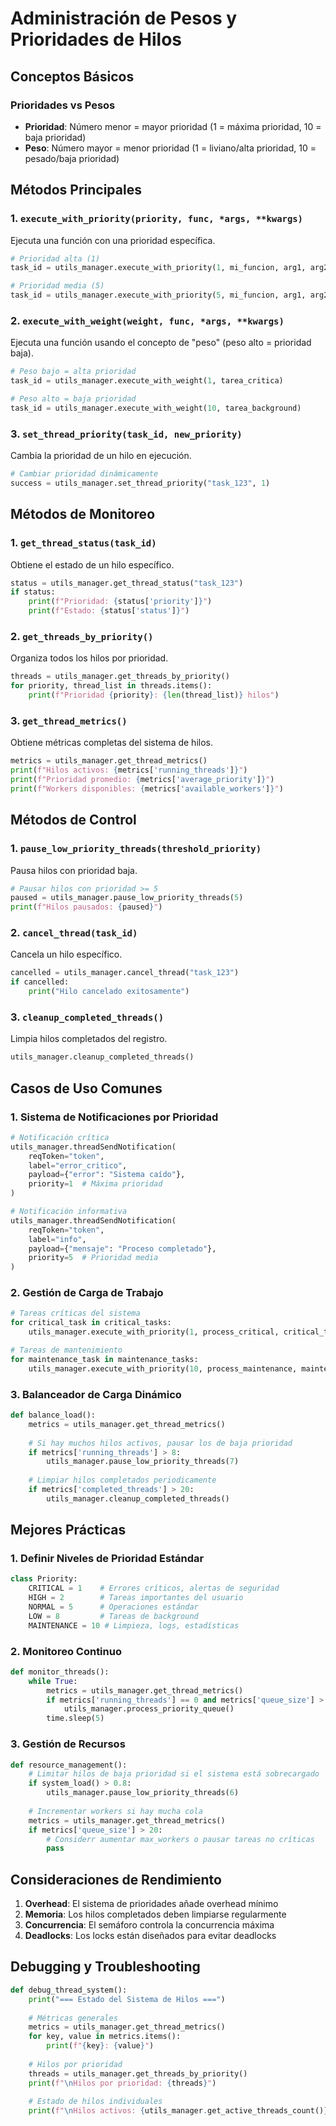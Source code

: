 # Administración de Pesos y Prioridades de Hilos

## Conceptos Básicos

### Prioridades vs Pesos
- **Prioridad**: Número menor = mayor prioridad (1 = máxima prioridad, 10 = baja prioridad)
- **Peso**: Número mayor = menor prioridad (1 = liviano/alta prioridad, 10 = pesado/baja prioridad)

## Métodos Principales

### 1. `execute_with_priority(priority, func, *args, **kwargs)`
Ejecuta una función con una prioridad específica.

```python
# Prioridad alta (1)
task_id = utils_manager.execute_with_priority(1, mi_funcion, arg1, arg2)

# Prioridad media (5)
task_id = utils_manager.execute_with_priority(5, mi_funcion, arg1, arg2)
```

### 2. `execute_with_weight(weight, func, *args, **kwargs)`
Ejecuta una función usando el concepto de "peso" (peso alto = prioridad baja).

```python
# Peso bajo = alta prioridad
task_id = utils_manager.execute_with_weight(1, tarea_critica)

# Peso alto = baja prioridad
task_id = utils_manager.execute_with_weight(10, tarea_background)
```

### 3. `set_thread_priority(task_id, new_priority)`
Cambia la prioridad de un hilo en ejecución.

```python
# Cambiar prioridad dinámicamente
success = utils_manager.set_thread_priority("task_123", 1)
```

## Métodos de Monitoreo

### 1. `get_thread_status(task_id)`
Obtiene el estado de un hilo específico.

```python
status = utils_manager.get_thread_status("task_123")
if status:
    print(f"Prioridad: {status['priority']}")
    print(f"Estado: {status['status']}")
```

### 2. `get_threads_by_priority()`
Organiza todos los hilos por prioridad.

```python
threads = utils_manager.get_threads_by_priority()
for priority, thread_list in threads.items():
    print(f"Prioridad {priority}: {len(thread_list)} hilos")
```

### 3. `get_thread_metrics()`
Obtiene métricas completas del sistema de hilos.

```python
metrics = utils_manager.get_thread_metrics()
print(f"Hilos activos: {metrics['running_threads']}")
print(f"Prioridad promedio: {metrics['average_priority']}")
print(f"Workers disponibles: {metrics['available_workers']}")
```

## Métodos de Control

### 1. `pause_low_priority_threads(threshold_priority)`
Pausa hilos con prioridad baja.

```python
# Pausar hilos con prioridad >= 5
paused = utils_manager.pause_low_priority_threads(5)
print(f"Hilos pausados: {paused}")
```

### 2. `cancel_thread(task_id)`
Cancela un hilo específico.

```python
cancelled = utils_manager.cancel_thread("task_123")
if cancelled:
    print("Hilo cancelado exitosamente")
```

### 3. `cleanup_completed_threads()`
Limpia hilos completados del registro.

```python
utils_manager.cleanup_completed_threads()
```

## Casos de Uso Comunes

### 1. Sistema de Notificaciones por Prioridad

```python
# Notificación crítica
utils_manager.threadSendNotification(
    reqToken="token",
    label="error_critico",
    payload={"error": "Sistema caído"},
    priority=1  # Máxima prioridad
)

# Notificación informativa
utils_manager.threadSendNotification(
    reqToken="token",
    label="info",
    payload={"mensaje": "Proceso completado"},
    priority=5  # Prioridad media
)
```

### 2. Gestión de Carga de Trabajo

```python
# Tareas críticas del sistema
for critical_task in critical_tasks:
    utils_manager.execute_with_priority(1, process_critical, critical_task)

# Tareas de mantenimiento
for maintenance_task in maintenance_tasks:
    utils_manager.execute_with_priority(10, process_maintenance, maintenance_task)
```

### 3. Balanceador de Carga Dinámico

```python
def balance_load():
    metrics = utils_manager.get_thread_metrics()
    
    # Si hay muchos hilos activos, pausar los de baja prioridad
    if metrics['running_threads'] > 8:
        utils_manager.pause_low_priority_threads(7)
    
    # Limpiar hilos completados periodicamente
    if metrics['completed_threads'] > 20:
        utils_manager.cleanup_completed_threads()
```

## Mejores Prácticas

### 1. Definir Niveles de Prioridad Estándar
```python
class Priority:
    CRITICAL = 1    # Errores críticos, alertas de seguridad
    HIGH = 2        # Tareas importantes del usuario
    NORMAL = 5      # Operaciones estándar
    LOW = 8         # Tareas de background
    MAINTENANCE = 10 # Limpieza, logs, estadísticas
```

### 2. Monitoreo Continuo
```python
def monitor_threads():
    while True:
        metrics = utils_manager.get_thread_metrics()
        if metrics['running_threads'] == 0 and metrics['queue_size'] > 0:
            utils_manager.process_priority_queue()
        time.sleep(5)
```

### 3. Gestión de Recursos
```python
def resource_management():
    # Limitar hilos de baja prioridad si el sistema está sobrecargado
    if system_load() > 0.8:
        utils_manager.pause_low_priority_threads(6)
    
    # Incrementar workers si hay mucha cola
    metrics = utils_manager.get_thread_metrics()
    if metrics['queue_size'] > 20:
        # Considerr aumentar max_workers o pausar tareas no críticas
        pass
```

## Consideraciones de Rendimiento

1. **Overhead**: El sistema de prioridades añade overhead mínimo
2. **Memoria**: Los hilos completados deben limpiarse regularmente
3. **Concurrencia**: El semáforo controla la concurrencia máxima
4. **Deadlocks**: Los locks están diseñados para evitar deadlocks

## Debugging y Troubleshooting

```python
def debug_thread_system():
    print("=== Estado del Sistema de Hilos ===")
    
    # Métricas generales
    metrics = utils_manager.get_thread_metrics()
    for key, value in metrics.items():
        print(f"{key}: {value}")
    
    # Hilos por prioridad
    threads = utils_manager.get_threads_by_priority()
    print(f"\nHilos por prioridad: {threads}")
    
    # Estado de hilos individuales
    print(f"\nHilos activos: {utils_manager.get_active_threads_count()}")
```
